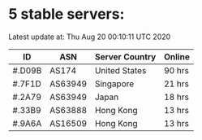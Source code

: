 # 5 stable servers:

Latest update at: Thu Aug 20 00:10:11 UTC 2020

| ID | ASN | Server Country | Online |
| -- | --- | -------------- | ------ |
| #.D09B | AS174 | United States | 90 hrs |
| #.7F1D | AS63949 | Singapore | 21 hrs |
| #.2A79 | AS63949 | Japan | 18 hrs |
| #.33B9 | AS63888 | Hong Kong | 13 hrs |
| #.9A6A | AS16509 | Hong Kong | 13 hrs |

